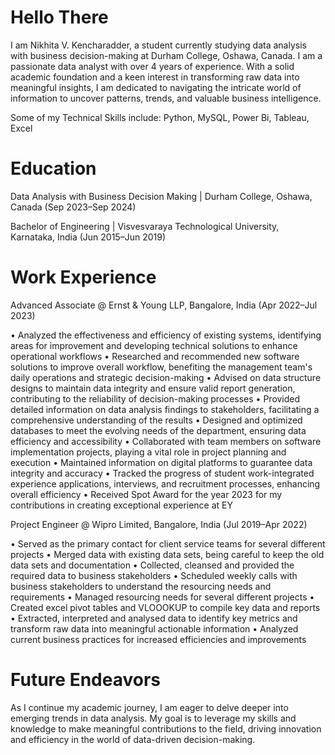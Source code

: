 # Hello There
I am Nikhita V. Kencharadder, a student currently studying data analysis with business decision-making at Durham College, Oshawa, Canada. I am a passionate data analyst with over 4 years of experience. With a solid academic foundation and a keen interest in transforming raw data into meaningful insights, I am dedicated to navigating the intricate world of information to uncover patterns, trends, and valuable business intelligence.

Some of my Technical Skills include: Python, MySQL, Power Bi, Tableau, Excel

# Education
Data Analysis with Business Decision Making | Durham College, Oshawa, Canada (Sep 2023–Sep 2024)

Bachelor of Engineering | Visvesvaraya Technological University, Karnataka, India (Jun 2015–Jun 2019)

# Work Experience
Advanced Associate @ Ernst & Young LLP, Bangalore, India (Apr 2022–Jul 2023)

• Analyzed the effectiveness and efficiency of existing systems, identifying areas for improvement and developing technical solutions to enhance operational workflows 
• Researched and recommended new software solutions to improve overall workflow, benefiting the management team's daily operations and strategic decision-making
• Advised on data structure designs to maintain data integrity and ensure valid report generation, contributing to the reliability of decision-making processes
• Provided detailed information on data analysis findings to stakeholders, facilitating a comprehensive understanding of the results
• Designed and optimized databases to meet the evolving needs of the department, ensuring data efficiency and accessibility
• Collaborated with team members on software implementation projects, playing a vital role in project planning and execution
• Maintained information on digital platforms to guarantee data integrity and accuracy
• Tracked the progress of student work-integrated experience applications, interviews, and recruitment processes, enhancing overall efficiency
• Received Spot Award for the year 2023 for my contributions in creating exceptional experience at EY

Project Engineer @ Wipro Limited, Bangalore, India (Jul 2019–Apr 2022)

• Served as the primary contact for client service teams for several different projects
• Merged data with existing data sets, being careful to keep the old data sets and documentation
• Collected, cleansed and provided the required data to business stakeholders
• Scheduled weekly calls with business stakeholders to understand the resourcing needs and requirements
• Managed resourcing needs for several different projects
• Created excel pivot tables and VLOOOKUP to compile key data and reports
• Extracted, interpreted and analysed data to identify key metrics and transform raw data into meaningful actionable information
• Analyzed current business practices for increased efficiencies and improvements

# Future Endeavors
As I continue my academic journey, I am eager to delve deeper into emerging trends in data analysis. My goal is to leverage my skills and knowledge to make meaningful contributions to the field, driving innovation and efficiency in the world of data-driven decision-making.

